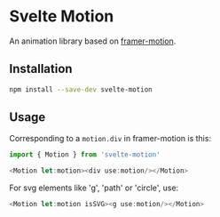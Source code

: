 # Svelte Motion

An animation library based on [framer-motion](https://www.framer.com/motion/). 

## Installation

```bash
npm install --save-dev svelte-motion
```

## Usage

Corresponding to a `motion.div` in framer-motion is this:

```javascript
import { Motion } from 'svelte-motion'

<Motion let:motion><div use:motion/></Motion>
```
For svg elements like 'g', 'path' or 'circle', use:

```javascript
<Motion let:motion isSVG><g use:motion/></Motion>
```

